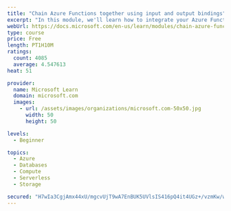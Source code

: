 ```yaml
---
title: "Chain Azure Functions together using input and output bindings"
excerpt: "In this module, we'll learn how to integrate your Azure Function with various data sources by using bindings."
webUrl: https://docs.microsoft.com/en-us/learn/modules/chain-azure-functions-data-using-bindings/
type: course
price: Free
length: PT1H10M
ratings:
  count: 4085
  average: 4.547613
heat: 51

provider:
  name: Microsoft Learn
  domain: microsoft.com
  images:
    - url: /assets/images/organizations/microsoft.com-50x50.jpg
      width: 50
      height: 50

levels:
  - Beginner

topics:
  - Azure
  - Databases
  - Compute
  - Serverless
  - Storage

secured: "H7wIa3CgjAmx44xU/mgcvUjT9wA7EnBUK5UVlsIS416pQ4it4UGz+/vzmKw/wuYj6t3OXCR4SgBl/M4V/7cZyYXYptJ3U3hCAkeE2G18lRYTB6VVcAJSFLHPGGYQdaeP+Q6HG4zJvfPKX8kL3aTzDp81cdBaZbG8syzQNJY4wKJXpH01M80XZsuz00uRWG3Q8zgiACCa2z94H0oh3RYcdn1zXECoeqeDakQrEXYUBCgRUfjF3bkCdyg+nh+QFYgj6Rb9tL5+voMzq+7A7qXzUwlMW4i6HKe9NeU9xcGoiNbdfEaDpyka2TEmuWPQ5fH8KB4stg3kXSBA+6ac22OyYX5RmF0GKIBcqzL7ai4HVUA5fnYVwFd5r/IW43QQCMh+q3RhYuD8myHucVwwLVl6mVnTFnUkhsRJXY8xzRhND/0=;LBRQNcSNtu1UgOF7Yn5Jbg=="
---
```


